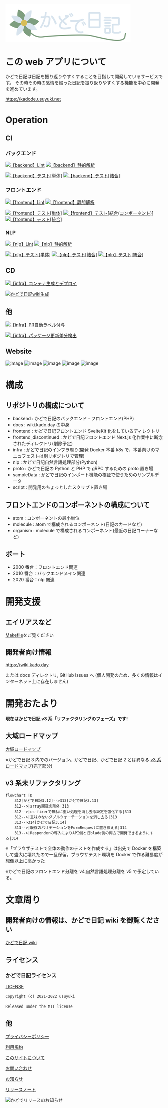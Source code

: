 <a href="https://kado.day" style="text-align:center;margin:0 auto;" >
<img src="./kadodeLogoWithUgoku.svg" width="400"/>
</a>

# この web アプリについて

かどで日記は日記を振り返りやすくすることを目指して開発しているサービスです。
その時その時の感情を綴った日記を振り返りやすくする機能を中心に開発を進めています。

https://kadode.usuyuki.net

# Operation

## CI

### バックエンド

[![【backend】Lint](https://github.com/KadodeProject/kadode_nikki3/actions/workflows/backend-lint.yml/badge.svg)](https://github.com/KadodeProject/kadode_nikki3/actions/workflows/backend-lint.yml)
[![【backend】静的解析](https://github.com/KadodeProject/kadode_nikki3/actions/workflows/backend-staticAnalysis.yml/badge.svg)](https://github.com/KadodeProject/kadode_nikki3/actions/workflows/backend-staticAnalysis.yml)

[![【backend】テスト[単体]](https://github.com/KadodeProject/kadode_nikki3/actions/workflows/backend-testUnit.yml/badge.svg)](https://github.com/KadodeProject/kadode_nikki3/actions/workflows/backend-testUnit.yml)
[![【backend】テスト[結合]](https://github.com/KadodeProject/kadode_nikki3/actions/workflows/backend-testCombination.yml/badge.svg)](https://github.com/KadodeProject/kadode_nikki3/actions/workflows/backend-testCombination.yml)

### フロントエンド

[![【frontend】Lint](https://github.com/KadodeProject/kadode_nikki3/actions/workflows/frontend-lint.yml/badge.svg)](https://github.com/KadodeProject/kadode_nikki3/actions/workflows/frontend-lint.yml)
[![【frontend】静的解析](https://github.com/KadodeProject/kadode_nikki3/actions/workflows/frontend-staticAnalysis.yml/badge.svg)](https://github.com/KadodeProject/kadode_nikki3/actions/workflows/frontend-staticAnalysis.yml)

[![【frontend】テスト[単体]](https://github.com/KadodeProject/kadode_nikki3/actions/workflows/frontend-testUnit.yml/badge.svg)](https://github.com/KadodeProject/kadode_nikki3/actions/workflows/frontend-testUnit.yml)
[![【frontend】テスト[結合(コンポーネント)]](https://github.com/KadodeProject/kadode_nikki3/actions/workflows/frontend-testCombination.yml/badge.svg)](https://github.com/KadodeProject/kadode_nikki3/actions/workflows/frontend-testCombination.yml)
[![【frontend】テスト[統合]](https://github.com/KadodeProject/kadode_nikki3/actions/workflows/frontend-testIntegration.yml/badge.svg)](https://github.com/KadodeProject/kadode_nikki3/actions/workflows/frontend-testIntegration.yml)

### NLP

[![【nlp】Lint](https://github.com/KadodeProject/kadode_nikki3/actions/workflows/nlp-lint.yml/badge.svg)](https://github.com/KadodeProject/kadode_nikki3/actions/workflows/nlp-lint.yml)
[![【nlp】静的解析](https://github.com/KadodeProject/kadode_nikki3/actions/workflows/nlp-staticAnalysis.yml/badge.svg)](https://github.com/KadodeProject/kadode_nikki3/actions/workflows/nlp-staticAnalysis.yml)

[![【nlp】テスト[単体]](https://github.com/KadodeProject/kadode_nikki3/actions/workflows/nlp-testUnit.yml/badge.svg)](https://github.com/KadodeProject/kadode_nikki3/actions/workflows/nlp-testUnit.yml)
[![【nlp】テスト[結合]](https://github.com/KadodeProject/kadode_nikki3/actions/workflows/nlp-testCombination.yml/badge.svg)](https://github.com/KadodeProject/kadode_nikki3/actions/workflows/nlp-testCombination.yml)
[![【nlp】テスト[統合]](https://github.com/KadodeProject/kadode_nikki3/actions/workflows/nlp-testIntegration.yml/badge.svg)](https://github.com/KadodeProject/kadode_nikki3/actions/workflows/nlp-testIntegration.yml)

## CD

[![【infra】コンテナ生成とデプロイ](https://github.com/KadodeProject/kadode_nikki3/actions/workflows/automaticDeploy.yml/badge.svg)](https://github.com/KadodeProject/kadode_nikki3/actions/workflows/automaticDeploy.yml)

[![かどで日記wiki生成](https://github.com/Usuyuki/kadode_nikki3/actions/workflows/pages/pages-build-deployment/badge.svg)](https://github.com/Usuyuki/kadode_nikki3/actions/workflows/pages/pages-build-deployment)

## 他

[![【infra】PR自動ラベル付与](https://github.com/KadodeProject/kadode_nikki3/actions/workflows/label.yml/badge.svg)](https://github.com/KadodeProject/kadode_nikki3/actions/workflows/label.yml)

[![【infra】パッケージ更新差分検出](https://github.com/KadodeProject/kadode_nikki3/actions/workflows/loxcan.yml/badge.svg)](https://github.com/KadodeProject/kadode_nikki3/actions/workflows/loxcan.yml)

## Website

![image](https://badgen.net/uptime-robot/status/m791749575-72b5e08236c6f4fb0d2235a7)
![image](https://badgen.net/uptime-robot/day/m791749575-72b5e08236c6f4fb0d2235a7)
![image](https://badgen.net/uptime-robot/week/m791749575-72b5e08236c6f4fb0d2235a7)
![image](https://badgen.net/uptime-robot/month/m791749575-72b5e08236c6f4fb0d2235a7)
![image](https://badgen.net/uptime-robot/response/m791749575-72b5e08236c6f4fb0d2235a7)

# 構成

## リポジトリの構成について

-   backend : かどで日記のバックエンド・フロントエンド(PHP)
-   docs : wiki.kado.day の中身
-   frontend : かどで日記フロントエンド SvelteKit 化をしているディレクトリ
-   frontend_discontinued : かどで日記フロントエンド Next.js 化作業中に断念されたディレクトリ(削除予定)
-   infra : かどで日記のインフラ周り(開発 Docker 本番 k8s で、本番向けのマニュフェストは別リポジトリで管理)
-   nlp : かどで日記自然言語処理部分(Python)
-   proto : かどで日記の Python と PHP で gRPC するための proto 置き場
-   sampleData : かどで日記のインポート機能の検証で使うためのサンプルデータ
-   script : 開発用のちょっとしたスクリプト置き場

## フロントエンドのコンポーネントの構成について

-   atom : コンポーネントの最小単位
-   molecule : atom で構成されるコンポーネント(日記のカードなど)
-   organism : molecule で構成されるコンポーネント(最近の日記コーナーなど)

## ポート

-   2000 番台：フロントエンド関連
-   2010 番台：バックエンドメイン関連
-   2020 番台：nlp 関連

# 開発支援

## エイリアスなど

[Makefile](Makefile)をご覧ください

## 開発者向け情報

https://wiki.kado.day

または docs ディレクトリ, GitHub Issues へ (個人開発のため、多くの情報はインターネット上に存在しません)

# 開発おたより

**現在はかどで日記 v3 系「リファクタリングのフェーズ」です!**

## 大域ロードマップ

[大域ロードマップ](docs/ROADMAP/overall.md)

※かどで日記 3 内でのバージョン。かどで日記、かどで日記 2 とは異なる
[v3 系ロードマップ(完了部分)](docs/ROADMAP/v3.md)

## v3 系未リファクタリング

```mermaid
flowchart TD
    312[かどで日記3.12]-->313[かどで日記3.13]
    312-->|array関数の除外|313
    312-->|cs-fixerで無駄に重い処理を消し去る設定を強化する|313
    312-->|意味のないダブルクォーテーションを消し去る|313
    313-->314[かどで日記3.14]
    313-->|既存のバリデーションをFormRequestに置き換える|314
    313-->|Responderの導入によりAPI側と旧blade側の両方で開発できるようにする|314

```

※「ブラウザテストで全体の動作のテストを作成する」は出先で Docker を構築して盛大に壊れたので一旦保留。ブラウザテスト環境を Docker で作る難易度が想像以上に高かった

※かどで日記のフロントエンド分離を v4,自然言語処理分離を v5 で予定している。

# 文章周り

## 開発者向けの情報は、かどで日記 wiki を御覧ください

[かどで日記 wiki](https://wiki.kado.day/)

## **ライセンス**

### かどで日記ライセンス

[LICENSE](./LICENSE.md)

    Copyright (c) 2021-2022 usuyuki

    Released under the MIT license

## 他

[プライバシーポリシー](https://kadode.usuyuki.net/privacyPolicy)

[利用規約](https://kadode.usuyuki.net/terms)

[このサイトについて](https://kadode.usuyuki.net/aboutThisSite)

[お問い合わせ](https://kadode.usuyuki.net/contact)

[お知らせ](https://kadode.usuyuki.net/osirase)

[リリースノート](https://kadode.usuyuki.net/releaseNote)

![かどでリリースのお知らせ](https://user-images.githubusercontent.com/63891531/124377606-ad6ba080-dce7-11eb-8cf4-af3fc95656ef.png)

